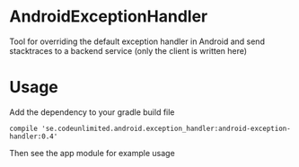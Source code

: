 # AndroidExceptionHandler
Tool for overriding the default exception handler in Android and send stacktraces to a backend service (only the client is written here)


# Usage

Add the dependency to your gradle build file

    compile 'se.codeunlimited.android.exception_handler:android-exception-handler:0.4'

Then see the app module for example usage
